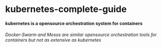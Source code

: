 # kubernetes-complete-guide

#### kubernetes is a opensource orchestration system for containers

###### Docker-Swarm and Mesos are similar opensource  orchestration tools for containers but not as extensive as kubernetes
